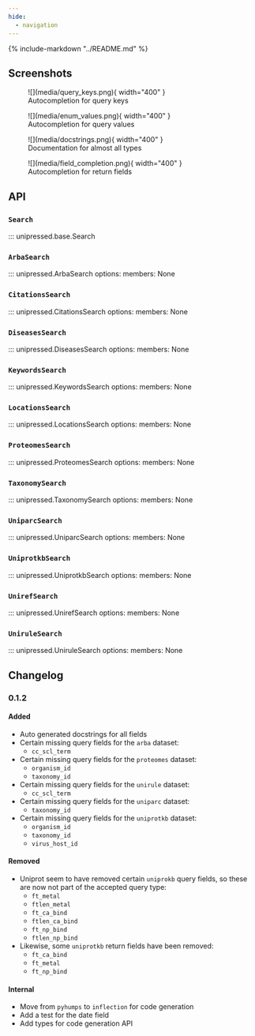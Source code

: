 ```yaml
---
hide:
  - navigation
---
```

{% include-markdown "../README.md" %}

## Screenshots

<figure markdown>
![](media/query_keys.png){ width="400" }
<figcaption> Autocompletion for query keys</figcaption>
</figure>

<figure markdown>
![](media/enum_values.png){ width="400" }
<figcaption> Autocompletion for query values</figcaption>
</figure>

<figure markdown>
![](media/docstrings.png){ width="400" }
<figcaption>Documentation for almost all types</figcaption>
</figure>

<figure markdown>
![](media/field_completion.png){ width="400" }
<figcaption> Autocompletion for return fields</figcaption>
</figure>

## API

### `Search`
::: unipressed.base.Search

### `ArbaSearch`
::: unipressed.ArbaSearch
    options:
        members: None

### `CitationsSearch`
::: unipressed.CitationsSearch
    options:
        members: None

### `DiseasesSearch`
::: unipressed.DiseasesSearch
    options:
        members: None

### `KeywordsSearch`
::: unipressed.KeywordsSearch
    options:
        members: None

### `LocationsSearch`
::: unipressed.LocationsSearch
    options:
        members: None

### `ProteomesSearch`
::: unipressed.ProteomesSearch
    options:
        members: None

### `TaxonomySearch`
::: unipressed.TaxonomySearch
    options:
        members: None

### `UniparcSearch`
::: unipressed.UniparcSearch
    options:
        members: None

### `UniprotkbSearch`
::: unipressed.UniprotkbSearch
    options:
        members: None

### `UnirefSearch`
::: unipressed.UnirefSearch
    options:
        members: None

### `UniruleSearch`
::: unipressed.UniruleSearch
    options:
        members: None

## Changelog

### 0.1.2

#### Added
* Auto generated docstrings for all fields
* Certain missing query fields for the `arba` dataset:
    * `cc_scl_term`
* Certain missing query fields for the `proteomes` dataset:
    * `organism_id`
    * `taxonomy_id`
* Certain missing query fields for the `unirule` dataset:
    * `cc_scl_term`
* Certain missing query fields for the `uniparc` dataset:
    * `taxonomy_id`
* Certain missing query fields for the `uniprotkb` dataset:
    * `organism_id`
    * `taxonomy_id`
    * `virus_host_id`

#### Removed
* Uniprot seem to have removed certain `uniprokb` query fields, so these are now not part of the accepted query type:
    * `ft_metal`
    * `ftlen_metal`
    * `ft_ca_bind`
    * `ftlen_ca_bind`
    * `ft_np_bind`
    * `ftlen_np_bind`
* Likewise, some `uniprotkb` return fields have been removed:
    * `ft_ca_bind`
    * `ft_metal`
    * `ft_np_bind`

#### Internal
* Move from `pyhumps` to `inflection` for code generation
* Add a test for the date field
* Add types for code generation API